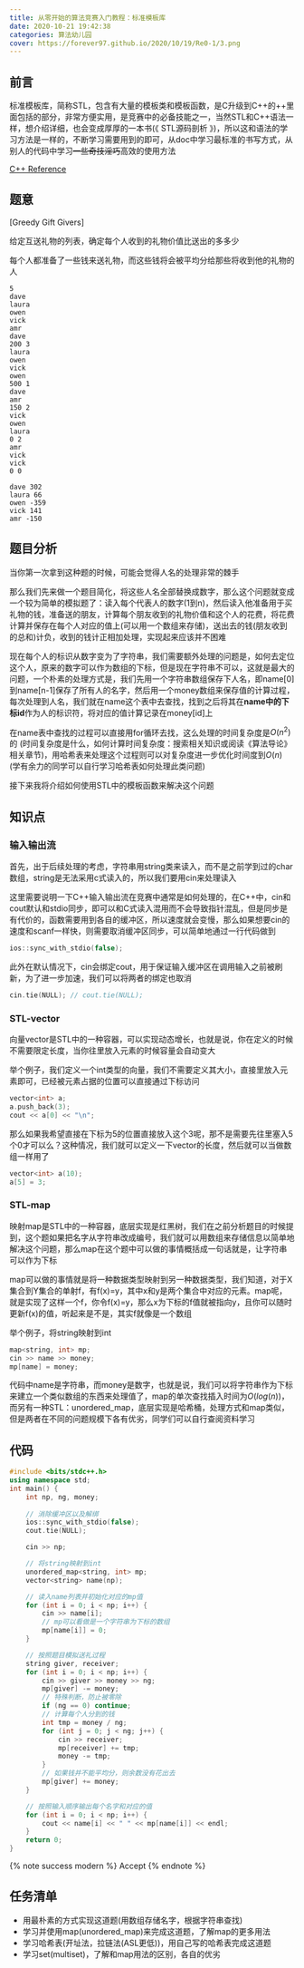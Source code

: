 ```yaml
---
title: 从零开始的算法竞赛入门教程：标准模板库
date: 2020-10-21 19:42:38
categories: 算法幼儿园
cover: https://forever97.github.io/2020/10/19/Re0-1/3.png
---
```


## 前言

标准模板库，简称STL，包含有大量的模板类和模板函数，是C升级到C++的++里面包括的部分，非常方便实用，是竞赛中的必备技能之一，当然STL和C++语法一样，想介绍详细，也会变成厚厚的一本书(《 STL源码剖析 》)，所以这和语法的学习方法是一样的，不断学习需要用到的即可，从doc中学习最标准的书写方式，从别人的代码中学习~~一些奇技淫巧~~高效的使用方法

[C++ Reference](http://www.cplusplus.com/reference/)

## 题意

[Greedy Gift Givers]

给定互送礼物的列表，确定每个人收到的礼物价值比送出的多多少

每个人都准备了一些钱来送礼物，而这些钱将会被平均分给那些将收到他的礼物的人

```SAMPLE INPUT
5
dave
laura
owen
vick
amr
dave
200 3
laura
owen
vick
owen
500 1
dave
amr
150 2
vick
owen
laura
0 2
amr
vick
vick
0 0
```

```SAMPLE OUTPUT
dave 302
laura 66
owen -359
vick 141
amr -150
```

## 题目分析

当你第一次拿到这种题的时候，可能会觉得人名的处理非常的棘手

那么我们先来做一个题目简化，将这些人名全部替换成数字，那么这个问题就变成一个较为简单的模拟题了：读入每个代表人的数字(1到n)，然后读入他准备用于买礼物的钱，准备送的朋友，计算每个朋友收到的礼物价值和这个人的花费，将花费计算并保存在每个人对应的值上(可以用一个数组来存储)，送出去的钱(朋友收到的总和)计负，收到的钱计正相加处理，实现起来应该并不困难

现在每个人的标识从数字变为了字符串，我们需要额外处理的问题是，如何去定位这个人，原来的数字可以作为数组的下标，但是现在字符串不可以，这就是最大的问题，一个朴素的处理方式是，我们先用一个字符串数组保存下人名，即name[0]到name[n-1]保存了所有人的名字，然后用一个money数组来保存值的计算过程，每次处理到人名，我们就在name这个表中去查找，找到之后将其在**name中的下标id**作为人的标识符，将对应的值计算记录在money[id]上

在name表中查找的过程可以直接用for循环去找，这么处理的时间复杂度是$O(n^2)$的 (时间复杂度是什么，如何计算时间复杂度：搜索相关知识或阅读《算法导论》相关章节)，用哈希表来处理这个过程则可以对复杂度进一步优化时间度到$O(n)$ (学有余力的同学可以自行学习哈希表如何处理此类问题)

接下来我将介绍如何使用STL中的模板函数来解决这个问题

## 知识点

### 输入输出流

首先，出于后续处理的考虑，字符串用string类来读入，而不是之前学到过的char数组，string是无法采用c式读入的，所以我们要用cin来处理读入

这里需要说明一下C++输入输出流在竞赛中通常是如何处理的，在C++中，cin和cout默认和stdio同步，即可以和C式读入混用而不会导致指针混乱，但是同步是有代价的，函数需要用到各自的缓冲区，所以速度就会变慢，那么如果想要cin的速度和scanf一样快，则需要取消缓冲区同步，可以简单地通过一行代码做到

```cpp
ios::sync_with_stdio(false);
```

此外在默认情况下，cin会绑定cout，用于保证输入缓冲区在调用输入之前被刷新，为了进一步加速，我们可以将两者的绑定也取消

```cpp
cin.tie(NULL); // cout.tie(NULL);
```

### STL-vector

向量vector是STL中的一种容器，可以实现动态增长，也就是说，你在定义的时候不需要限定长度，当你往里放入元素的时候容量会自动变大

举个例子，我们定义一个int类型的向量，我们不需要定义其大小，直接里放入元素即可，已经被元素占据的位置可以直接通过下标访问

```cpp
vector<int> a;
a.push_back(3);
cout << a[0] << "\n";
```

那么如果我希望直接在下标为5的位置直接放入这个3呢，那不是需要先往里塞入5个0才可以么？这种情况，我们就可以定义一下vector的长度，然后就可以当做数组一样用了

```cpp
vector<int> a(10);
a[5] = 3;
```

### STL-map

映射map是STL中的一种容器，底层实现是红黑树，我们在之前分析题目的时候提到，这个题如果把名字从字符串改成编号，我们就可以用数组来存储信息以简单地解决这个问题，那么map在这个题中可以做的事情概括成一句话就是，让字符串可以作为下标

map可以做的事情就是将一种数据类型映射到另一种数据类型，我们知道，对于X集合到Y集合的单射f，有f(x)=y，其中x和y是两个集合中对应的元素。map呢，就是实现了这样一个f，你令f(x)=y，那么x为下标的f值就被指向y，且你可以随时更新f(x)的值，听起来是不是，其实f就像是一个数组

举个例子，将string映射到int

```cpp
map<string, int> mp;
cin >> name >> money;
mp[name] = money; 
```

代码中name是字符串，而money是数字，也就是说，我们可以将字符串作为下标来建立一个类似数组的东西来处理值了，map的单次查找插入时间为$O(log(n))$，而另有一种STL：unordered_map，底层实现是哈希桶，处理方式和map类似，但是两者在不同的问题规模下各有优劣，同学们可以自行查阅资料学习

## 代码

```cpp
#include <bits/stdc++.h>
using namespace std;
int main() {
    int np, ng, money;
    
    // 消除缓冲区以及解绑
    ios::sync_with_stdio(false);
    cout.tie(NULL);

    cin >> np;

    // 将string映射到int
    unordered_map<string, int> mp;
    vector<string> name(np);

    // 读入name列表并初始化对应的mp值
    for (int i = 0; i < np; i++) {
        cin >> name[i];
        // mp可以看做是一个字符串为下标的数组
        mp[name[i]] = 0;
    }

    // 按照题目模拟送礼过程
    string giver, receiver;
    for (int i = 0; i < np; i++) {
        cin >> giver >> money >> ng;
        mp[giver] -= money;
        // 特殊判断，防止被零除
        if (ng == 0) continue;
        // 计算每个人分到的钱
        int tmp = money / ng;
        for (int j = 0; j < ng; j++) {
            cin >> receiver;
            mp[receiver] += tmp;
            money -= tmp;
        }
        // 如果钱并不能平均分，则余数没有花出去
        mp[giver] += money;
    }

    // 按照输入顺序输出每个名字和对应的值
    for (int i = 0; i < np; i++) {
        cout << name[i] << " " << mp[name[i]] << endl;
    }
    return 0;
}
```

{% note success modern %}
Accept
{% endnote %}

## 任务清单

* 用最朴素的方式实现这道题(用数组存储名字，根据字符串查找)
* 学习并使用map(unordered_map)来完成这道题，了解map的更多用法
* 学习哈希表(开址法，拉链法(ASL更低))，用自己写的哈希表完成这道题
* 学习set(multiset)，了解和map用法的区别，各自的优劣

